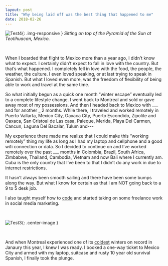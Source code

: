 ```yaml
---
layout: post
title: "Why being laid off was the best thing that happened to me"
date: 2018-02-26
---
```

![Test4](https://i.imgur.com/ew4zJMc.jpg){: .img-responsive }
*Sitting on top of the Pyramid of the Sun at Teotihuacan, Mexico.*

<br>

When I boarded that flight to Mexico more than a year ago, I didn’t know what to expect. I certainly didn’t expect to fall in love with the country. But that’s what happened. I completely fell in love with the food, the people, the weather, the culture. I even loved speaking, or at last trying to speak in Spanish. But what I loved even more, was the freedom of flexibility of being able to work and travel at the same time.

So what initially begun as a quick one month “winter escape” eventually led to a complete lifestyle change. I went back to Montreal and sold or gave away most of my possessions. And then I headed back to Mexico with ___ and for another _ 2 months.  While there, I traveled and worked remotely in Puerto Vallarta, Mexico City, Oaxaca City, Puerto Escondido, Zipolite and Oaxaca,  San Cristoal de Las casa, Paleque, Merida, Playa Del Carmen, Cancun, Laguna Del Bacalar, Tulum and---

My experience there made me realize that I could make this “working remotely” thing my life as long as I had my laptop and cellphone and a good wifi connection or data. So I decided to continue on and I’ve worked remotely over the past ___ months in Colombia, Brazil, South Africa, Zimbabwe, Thailand, Cambodia, Vietnam and now Bali where I currently am. Cuba is the only country that I’ve been to that I didn’t do any work in due to internet restrictions.

It hasn’t always been smooth sailing and there have been some bumps along the way. But what I know for certain as that I am NOT going back to a 9 to 5 desk job. 

I also taught myself how to [code](http://williamruz.com/blog/why-i'm-teaching-myself-to-code/) and started taking on some freelance work in social media marketing.

<br>

![Test3](https://i.imgur.com/c9PD5LL.png){: .center-image }

<br>

And when Montreal experienced one of its [coldest](http://www.cbc.ca/news/canada/montreal/winter-weather-montreal-1.4466896) winters on record in Janaury this year, I knew I was ready. I booked a one-way ticket to Mexico City and armed with my laptop, suitcase and rusty 10 year old survival Spanish, I finally took the plunge.
